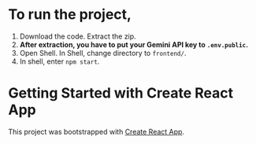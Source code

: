 # To run the project,
1. Download the code. Extract the zip.
2. **After extraction, you have to put your Gemini API key to `.env.public`.**
4. Open Shell. In Shell, change directory to `frontend/`. 
5. In shell, enter `npm start`.

# Getting Started with Create React App
This project was bootstrapped with [Create React App](https://github.com/facebook/create-react-app).